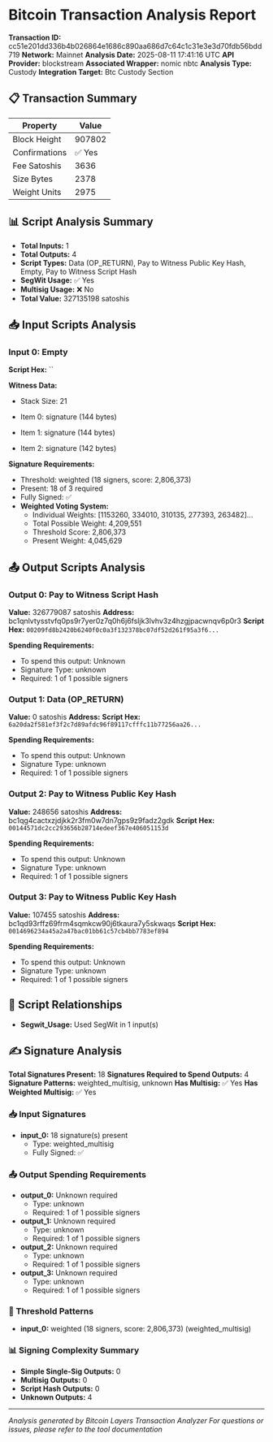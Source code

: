 # Bitcoin Transaction Analysis Report

**Transaction ID:** cc51e201dd336b4b026864e1686c890aa686d7c64c1c31e3e3d70fdb56bdd719
**Network:** Mainnet
**Analysis Date:** 2025-08-11 17:41:16 UTC
**API Provider:** blockstream
**Associated Wrapper:** nomic nbtc
**Analysis Type:** Custody
**Integration Target:** Btc Custody Section

## 📋 Transaction Summary

| Property | Value |
|----------|-------|
| Block Height | 907802 |
| Confirmations | ✅ Yes |
| Fee Satoshis | 3636 |
| Size Bytes | 2378 |
| Weight Units | 2975 |


## 📊 Script Analysis Summary

- **Total Inputs:** 1
- **Total Outputs:** 4
- **Script Types:** Data (OP_RETURN), Pay to Witness Public Key Hash, Empty, Pay to Witness Script Hash
- **SegWit Usage:** ✅ Yes
- **Multisig Usage:** ❌ No
- **Total Value:** 327135198 satoshis

## 📥 Input Scripts Analysis

### Input 0: Empty

**Script Hex:** ``

**Witness Data:**
- Stack Size: 21

- Item 0: signature (144 bytes)
- Item 1: signature (144 bytes)
- Item 2: signature (142 bytes)

**Signature Requirements:**
- Threshold: weighted (18 signers, score: 2,806,373)
- Present: 18 of 3 required
- Fully Signed: ✅
- **Weighted Voting System:**
  - Individual Weights: [1153260, 334010, 310135, 277393, 263482]...
  - Total Possible Weight: 4,209,551
  - Threshold Score: 2,806,373
  - Present Weight: 4,045,629

## 📤 Output Scripts Analysis

### Output 0: Pay to Witness Script Hash

**Value:** 326779087 satoshis
**Address:** bc1qnlvtysstvfq0ps9r7yer0z7q0h6j6fsljk3lvhv3z4hzgjpacwnqv6p0r3
**Script Hex:** `00209fd8b2420b6240f0c0a3f132378bc07df52d261f95a3f6...`

**Spending Requirements:**
- To spend this output: Unknown
- Signature Type: unknown
- Required: 1 of 1 possible signers

### Output 1: Data (OP_RETURN)

**Value:** 0 satoshis
**Address:** 
**Script Hex:** `6a20da2f581ef3f2c7d89afdc96f89117cfffc11b77256aa26...`

**Spending Requirements:**
- To spend this output: Unknown
- Signature Type: unknown
- Required: 1 of 1 possible signers

### Output 2: Pay to Witness Public Key Hash

**Value:** 248656 satoshis
**Address:** bc1qg4cactxzjdjkk2r3fm0w7dn7gps9z9fadz2gdk
**Script Hex:** `00144571dc2cc293656b28714edeef367e406051153d`

**Spending Requirements:**
- To spend this output: Unknown
- Signature Type: unknown
- Required: 1 of 1 possible signers

### Output 3: Pay to Witness Public Key Hash

**Value:** 107455 satoshis
**Address:** bc1qd93rffz69frm4sqmkcw90j6tkaura7y5skwaqs
**Script Hex:** `0014696234a45a2a47bac01bb61c57cb4bb7783ef894`

**Spending Requirements:**
- To spend this output: Unknown
- Signature Type: unknown
- Required: 1 of 1 possible signers

## 🔗 Script Relationships

- **Segwit_Usage:** Used SegWit in 1 input(s)

## ✍️ Signature Analysis

**Total Signatures Present:** 18
**Signatures Required to Spend Outputs:** 4
**Signature Patterns:** weighted_multisig, unknown
**Has Multisig:** ✅ Yes
**Has Weighted Multisig:** ✅ Yes

### 📥 Input Signatures

- **input_0:** 18 signature(s) present
  - Type: weighted_multisig
  - Fully Signed: ✅

### 📤 Output Spending Requirements

- **output_0:** Unknown required
  - Type: unknown
  - Required: 1 of 1 possible signers
- **output_1:** Unknown required
  - Type: unknown
  - Required: 1 of 1 possible signers
- **output_2:** Unknown required
  - Type: unknown
  - Required: 1 of 1 possible signers
- **output_3:** Unknown required
  - Type: unknown
  - Required: 1 of 1 possible signers

### 🎯 Threshold Patterns

- **input_0:** weighted (18 signers, score: 2,806,373) (weighted_multisig)

### 📊 Signing Complexity Summary

- **Simple Single-Sig Outputs:** 0
- **Multisig Outputs:** 0
- **Script Hash Outputs:** 0
- **Unknown Outputs:** 4

---

*Analysis generated by Bitcoin Layers Transaction Analyzer*
*For questions or issues, please refer to the tool documentation*